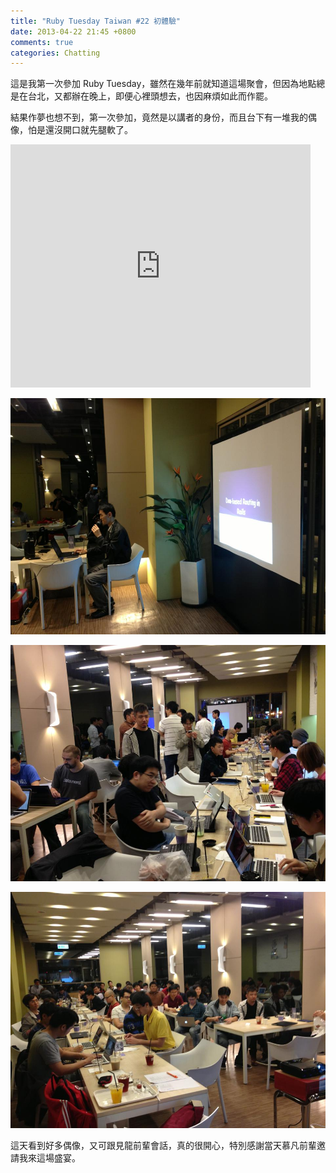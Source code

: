 ```yaml
---
title: "Ruby Tuesday Taiwan #22 初體驗"
date: 2013-04-22 21:45 +0800
comments: true
categories: Chatting
---
```


這是我第一次參加 Ruby Tuesday，雖然在幾年前就知道這場聚會，但因為地點總是在台北，又都辦在晚上，即便心裡頭想去，也因麻煩如此而作罷。

結果作夢也想不到，第一次參加，竟然是以講者的身份，而且台下有一堆我的偶像，怕是還沒開口就先腿軟了。

<iframe src="https://docs.google.com/presentation/d/13y-6Axgmu339C4lhOHNvcEtrR7xhgCJ6I-Ro5zR5nss/embed?start=false&loop=false&delayms=3000" frameborder="0" width="480" height="389" allowfullscreen="true" mozallowfullscreen="true" webkitallowfullscreen="true"></iframe>

![](/images/ruby-tuesday-tw.jpg)

![](/images/ruby-tuesday-tw2.jpg)

![](/images/ruby-tuesday-tw3.jpg)

這天看到好多偶像，又可跟見龍前輩會話，真的很開心，特別感謝當天慕凡前輩邀請我來這場盛宴。
